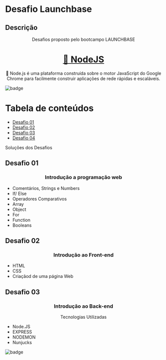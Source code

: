 Desafio Launchbase
=
Descrição
-

<p align="center">Desafios proposto pelo bootcampo LAUNCHBASE</p>

<h1 align="center">
    <a href="https://nodejs.org/en//">🔗 NodeJS</a>
</h1>
<p align="center">🚀 Node.js é uma plataforma construída 
sobre o motor JavaScript do Google Chrome para facilmente 
construir aplicações de rede rápidas e escaláveis.</p>

![badge](https://img.shields.io/badge/build-passed-yellow)

Tabela de conteúdos
=================
<!--ts-->
  * [Desafio 01](#desafio01)
  * [Desafio 02](#desafio02)
  * [Desafio 03](#desafio03)
  * [Desafio 04](#desafio04)
<!--te-->

Soluções dos Desafios

## Desafio 01

<h3 align='center'>Introdução a programação web</h3>
<ul>
  <li>Comentários, Strings e Numbers</li>
  <li>If/ Else</li>
  <li>Operadores Comparativos</li>
  <li>Array</li>
  <li>Object</li>
  <li>For</li>
  <li>Function</li>
  <li>Booleans</li>
</ul>

## Desafio 02

<h3 align='center'>Introdução ao Front-end</h3>
<ul>
  <li>HTML</li>
  <li>CSS</li>
  <li>Criaçãod de uma página Web</li>
</ul>

## Desafio 03

<h3 align='center'>Introdução ao Back-end</h3>
<p align='center'>Tecnologias Utilizadas</p>
          
<ul>
  <li>Node.JS</li>
  <li>EXPRESS</li>
  <li>NODEMON</li>
  <li>Nunjucks</li>
</ul>

![badge](https://img.shields.io/badge/build-passed-yellow)






